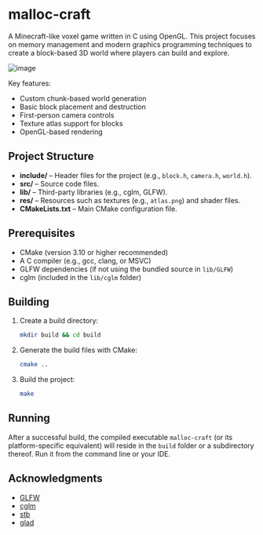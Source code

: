 # malloc-craft
A Minecraft-like voxel game written in C using OpenGL. This project focuses on memory management and modern graphics programming techniques to create a block-based 3D world where players can build and explore.

![image](https://github.com/user-attachments/assets/e545a467-4824-49f4-b7b0-020aaff5a91c)


Key features:
- Custom chunk-based world generation
- Basic block placement and destruction
- First-person camera controls
- Texture atlas support for blocks
- OpenGL-based rendering

## Project Structure

- **include/** – Header files for the project (e.g., `block.h`, `camera.h`, `world.h`).
- **src/** – Source code files.
- **lib/** – Third-party libraries (e.g., cglm, GLFW).
- **res/** – Resources such as textures (e.g., `atlas.png`) and shader files.
- **CMakeLists.txt** – Main CMake configuration file.

## Prerequisites

- CMake (version 3.10 or higher recommended)
- A C compiler (e.g., gcc, clang, or MSVC)
- GLFW dependencies (if not using the bundled source in `lib/GLFW`)
- cglm (included in the `lib/cglm` folder)

## Building

1. Create a build directory:
    ```sh
    mkdir build && cd build
    ```

2. Generate the build files with CMake:
    ```sh
    cmake ..
    ```

3. Build the project:
    ```sh
    make
    ```

## Running

After a successful build, the compiled executable `malloc-craft` (or its platform-specific equivalent) will reside in the `build` folder or a subdirectory thereof. Run it from the command line or your IDE.

## Acknowledgments

- [GLFW](https://www.glfw.org/)
- [cglm](https://github.com/recp/cglm)
- [stb](https://github.com/nothings/stb/)
- [glad](https://github.com/Dav1dde/glad)
